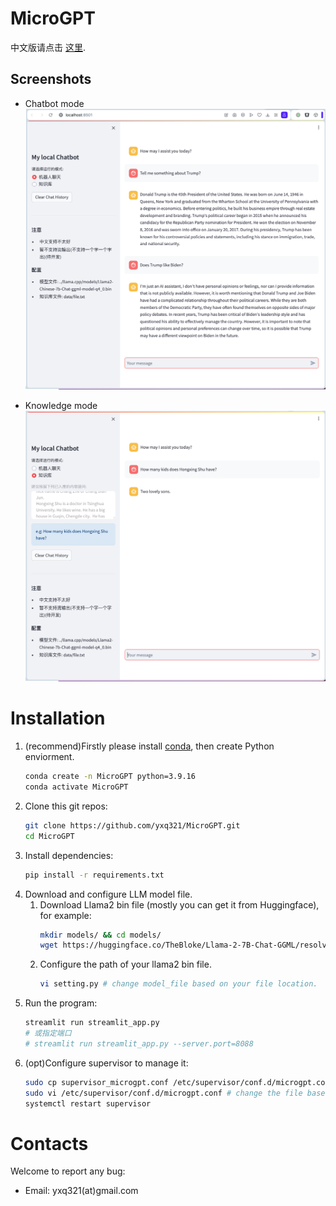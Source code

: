 # MicroGPT

中文版请点击 [这里](README.md).

## Screenshots
- Chatbot mode
    ![av](res/chatbot.png)

- Knowledge mode
    ![avatar](res/kb.png)

# Installation
1. (recommend)Firstly please install [conda](https://docs.conda.io/projects/conda/en/latest/user-guide/install/linux.html), then create Python enviorment.
    ```bash
    conda create -n MicroGPT python=3.9.16
    conda activate MicroGPT
    ```
2. Clone this git repos:
    ```bash
    git clone https://github.com/yxq321/MicroGPT.git
    cd MicroGPT
    ```
3. Install dependencies:
    ```bash
    pip install -r requirements.txt
    ```
4. Download and configure LLM model file.
    1. Download Llama2 bin file (mostly you can get it from Huggingface), for example:
        ```bash
        mkdir models/ && cd models/
        wget https://huggingface.co/TheBloke/Llama-2-7B-Chat-GGML/resolve/main/llama-2-7b-chat.ggmlv3.q4_0.bin 
        ```
    2. Configure the path of your llama2 bin file.
        ```bash
        vi setting.py # change model_file based on your file location.
        ```
5. Run the program:
    ```bash
    streamlit run streamlit_app.py
    # 或指定端口
    # streamlit run streamlit_app.py --server.port=8088 
    ```
6. (opt)Configure supervisor to manage it:
   ```bash
   sudo cp supervisor_microgpt.conf /etc/supervisor/conf.d/microgpt.conf
   sudo vi /etc/supervisor/conf.d/microgpt.conf # change the file based on your env.
   systemctl restart supervisor
   ```

# Contacts

Welcome to report any bug:

- Email: yxq321(at)gmail.com
